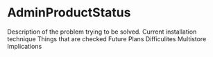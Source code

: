 # AdminProductStatus

Description of the problem trying to be solved.
Current installation technique
Things that are checked
Future Plans
Difficulites
Multistore Implications

